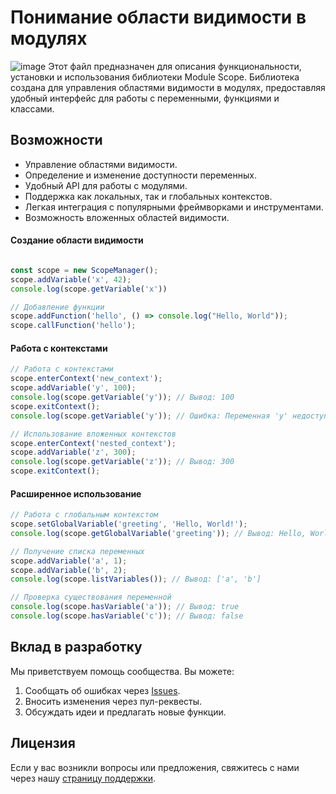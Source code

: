 # Понимание области видимости в модулях
![image](https://github.com/user-attachments/assets/b3552914-6f08-4b03-87bb-cca56bce4bc9)
Этот файл предназначен для описания функциональности, установки и использования библиотеки Module Scope. Библиотека создана для управления областями видимости в модулях, предоставляя удобный интерфейс для работы с переменными, функциями и классами.

## Возможности

- Управление областями видимости.
- Определение и изменение доступности переменных.
- Удобный API для работы с модулями.
- Поддержка как локальных, так и глобальных контекстов.
- Легкая интеграция с популярными фреймворками и инструментами.
- Возможность вложенных областей видимости.

#### Создание области видимости
```javascript

const scope = new ScopeManager();
scope.addVariable('x', 42);
console.log(scope.getVariable('x'))

// Добавление функции
scope.addFunction('hello', () => console.log("Hello, World"));
scope.callFunction('hello'); 
```

#### Работа с контекстами
```javascript
// Работа с контекстами
scope.enterContext('new_context');
scope.addVariable('y', 100);
console.log(scope.getVariable('y')); // Вывод: 100
scope.exitContext();
console.log(scope.getVariable('y')); // Ошибка: Переменная 'y' недоступна в текущем контексте

// Использование вложенных контекстов
scope.enterContext('nested_context');
scope.addVariable('z', 300);
console.log(scope.getVariable('z')); // Вывод: 300
scope.exitContext();
```

#### Расширенное использование

```javascript
// Работа с глобальным контекстом
scope.setGlobalVariable('greeting', 'Hello, World!');
console.log(scope.getGlobalVariable('greeting')); // Вывод: Hello, World!

// Получение списка переменных
scope.addVariable('a', 1);
scope.addVariable('b', 2);
console.log(scope.listVariables()); // Вывод: ['a', 'b']

// Проверка существования переменной
console.log(scope.hasVariable('a')); // Вывод: true
console.log(scope.hasVariable('c')); // Вывод: false
```

## Вклад в разработку

Мы приветствуем помощь сообщества. Вы можете:

1. Сообщать об ошибках через [Issues](https://github.com/your-repo/module-scope/issues).
2. Вносить изменения через пул-реквесты.
3. Обсуждать идеи и предлагать новые функции.

## Лицензия
Если у вас возникли вопросы или предложения, свяжитесь с нами через нашу [страницу поддержки](https://github.com/your-repo/module-scope).



